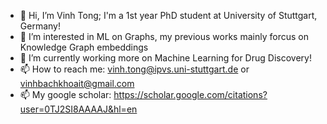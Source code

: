 - 👋 Hi, I’m Vinh Tong; I'm a 1st year PhD student at University of Stuttgart, Germany!
- 👀 I’m interested in ML on Graphs, my previous works mainly forcus on Knowledge Graph embeddings
- 🌱 I’m currently working more on Machine Learning for Drug Discovery!
- 📫 How to reach me: vinh.tong@ipvs.uni-stuttgart.de or vinhbachkhoait@gmail.com
- 📫 My google scholar: https://scholar.google.com/citations?user=0TJ2SI8AAAAJ&hl=en

<!---
vinhsuhi/vinhsuhi is a ✨ special ✨ repository because its `README.md` (this file) appears on your GitHub profile.
You can click the Preview link to take a look at your changes.
--->
